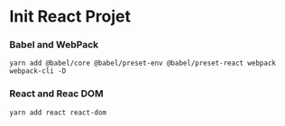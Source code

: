 # Init React Projet

### Babel and WebPack

```
yarn add @babel/core @babel/preset-env @babel/preset-react webpack webpack-cli -D
```

### React and Reac DOM

```
yarn add react react-dom
```
